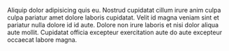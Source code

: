 
Aliquip dolor adipisicing quis eu. Nostrud cupidatat cillum irure anim culpa culpa pariatur amet dolore laboris cupidatat. Velit id magna veniam sint et pariatur nulla dolore id id aute. Dolore non irure laboris et nisi dolor aliqua aute mollit. Cupidatat officia excepteur exercitation aute do aute excepteur occaecat labore magna.